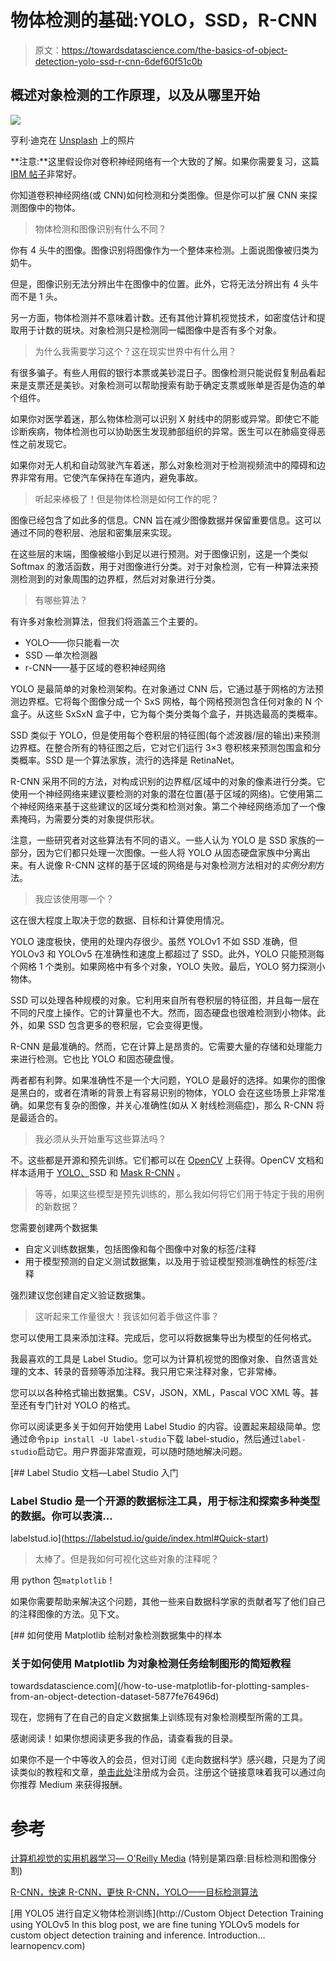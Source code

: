 # 物体检测的基础:YOLO，SSD，R-CNN

> 原文：<https://towardsdatascience.com/the-basics-of-object-detection-yolo-ssd-r-cnn-6def60f51c0b>

## 概述对象检测的工作原理，以及从哪里开始

![](img/4c89f1c3ac0aefaea09f11070318f5c7.png)

亨利·迪克在 [Unsplash](https://unsplash.com?utm_source=medium&utm_medium=referral) 上的照片

**注意:**这里假设你对卷积神经网络有一个大致的了解。如果你需要复习，这篇 [IBM 帖子](https://www.ibm.com/cloud/learn/convolutional-neural-networks)非常好。

你知道卷积神经网络(或 CNN)如何检测和分类图像。但是你可以扩展 CNN 来探测图像中的物体。

> 物体检测和图像识别有什么不同？

你有 4 头牛的图像。图像识别将图像作为一个整体来检测。上面说图像被归类为奶牛。

但是，图像识别无法分辨出牛在图像中的位置。此外，它将无法分辨出有 4 头牛而不是 1 头。

另一方面，物体检测并不意味着计数。还有其他计算机视觉技术，如密度估计和提取用于计数的斑块。对象检测只是检测同一幅图像中是否有多个对象。

> 为什么我需要学习这个？这在现实世界中有什么用？

有很多骗子。有些人用假的银行本票或美钞混日子。图像检测只能说假复制品看起来是支票还是美钞。对象检测可以帮助搜索有助于确定支票或账单是否是伪造的单个组件。

如果你对医学着迷，那么物体检测可以识别 X 射线中的阴影或异常。即使它不能诊断疾病，物体检测也可以协助医生发现肺部组织的异常。医生可以在肺癌变得恶性之前发现它。

如果你对无人机和自动驾驶汽车着迷，那么对象检测对于检测视频流中的障碍和边界非常有用。它使汽车保持在车道内，避免事故。

> 听起来棒极了！但是物体检测是如何工作的呢？

图像已经包含了如此多的信息。CNN 旨在减少图像数据并保留重要信息。这可以通过不同的卷积层、池层和密集层来实现。

在这些层的末端，图像被缩小到足以进行预测。对于图像识别，这是一个类似 Softmax 的激活函数，用于对图像进行分类。对于对象检测，它有一种算法来预测检测到的对象周围的边界框，然后对对象进行分类。

> 有哪些算法？

有许多对象检测算法，但我们将涵盖三个主要的。

*   YOLO——你只能看一次
*   SSD —单次检测器
*   r-CNN——基于区域的卷积神经网络

YOLO 是最简单的对象检测架构。在对象通过 CNN 后，它通过基于网格的方法预测边界框。它将每个图像分成一个 SxS 网格，每个网格预测包含任何对象的 N 个盒子。从这些 SxSxN 盒子中，它为每个类分类每个盒子，并挑选最高的类概率。

SSD 类似于 YOLO，但是使用每个卷积层的特征图(每个滤波器/层的输出)来预测边界框。在整合所有的特征图之后，它对它们运行 3×3 卷积核来预测包围盒和分类概率。SSD 是一个算法家族，流行的选择是 RetinaNet。

R-CNN 采用不同的方法，对构成识别的边界框/区域中的对象的像素进行分类。它使用一个神经网络来建议要检测的对象的潜在位置(基于区域的网络)。它使用第二个神经网络来基于这些建议的区域分类和检测对象。第二个神经网络添加了一个像素掩码，为需要分类的对象提供形状。

注意，一些研究者对这些算法有不同的语义。一些人认为 YOLO 是 SSD 家族的一部分，因为它们都只处理一次图像。一些人将 YOLO 从固态硬盘家族中分离出来。有人说像 R-CNN 这样的基于区域的网络是与对象检测方法相对的*实例分割*方法。

> 我应该使用哪一个？

这在很大程度上取决于您的数据、目标和计算使用情况。

YOLO 速度极快，使用的处理内存很少。虽然 YOLOv1 不如 SSD 准确，但 YOLOv3 和 YOLOv5 在准确性和速度上都超过了 SSD。此外，YOLO 只能预测每个网格 1 个类别。如果网格中有多个对象，YOLO 失败。最后，YOLO 努力探测小物体。

SSD 可以处理各种规模的对象。它利用来自所有卷积层的特征图，并且每一层在不同的尺度上操作。它的计算量也不大。然而，固态硬盘也很难检测到小物体。此外，如果 SSD 包含更多的卷积层，它会变得更慢。

R-CNN 是最准确的。然而，它在计算上是昂贵的。它需要大量的存储和处理能力来进行检测。它也比 YOLO 和固态硬盘慢。

两者都有利弊。如果准确性不是一个大问题，YOLO 是最好的选择。如果你的图像是黑白的，或者在清晰的背景上有容易识别的物体，YOLO 会在这些场景上非常准确。如果您有复杂的图像，并关心准确性(如从 X 射线检测癌症)，那么 R-CNN 将是最适合的。

> 我必须从头开始重写这些算法吗？

不。这些都是开源和预先训练。它们都可以在 [OpenCV](https://opencv.org/) 上获得。OpenCV 文档和样本适用于 [YOLO、](https://opencv-tutorial.readthedocs.io/en/latest/yolo/yolo.html)SSD 和 [Mask R-CNN](https://pyimagesearch.com/2018/11/19/mask-r-cnn-with-opencv/) 。

> 等等，如果这些模型是预先训练的，那么我如何将它们用于特定于我的用例的新数据？

您需要创建两个数据集

*   自定义训练数据集，包括图像和每个图像中对象的标签/注释
*   用于模型预测的自定义测试数据集，以及用于验证模型预测准确性的标签/注释

强烈建议您创建自定义验证数据集。

> 这听起来工作量很大！我该如何着手做这件事？

您可以使用工具来添加注释。完成后，您可以将数据集导出为模型的任何格式。

我最喜欢的工具是 Label Studio。您可以为计算机视觉的图像对象、自然语言处理的文本、转录的音频等添加注释。我只用它来注释对象，它非常棒。

您可以以各种格式输出数据集。CSV，JSON，XML，Pascal VOC XML 等。甚至还有专门针对 YOLO 的格式。

你可以阅读更多关于如何开始使用 Label Studio 的内容。设置起来超级简单。您通过命令`pip install -U label-studio`下载 label-studio，然后通过`label-studio`启动它。用户界面非常直观，可以随时随地解决问题。

[](https://labelstud.io/guide/index.html#Quick-start) [## Label Studio 文档—Label Studio 入门

### Label Studio 是一个开源的数据标注工具，用于标注和探索多种类型的数据。你可以表演…

labelstud.io](https://labelstud.io/guide/index.html#Quick-start) 

> 太棒了。但是我如何可视化这些对象的注释呢？

用 python 包`matplotlib`！

如果你需要帮助来解决这个问题，其他一些来自数据科学家的贡献者写了他们自己的注释图像的方法。见下文。

[](/how-to-use-matplotlib-for-plotting-samples-from-an-object-detection-dataset-5877fe76496d) [## 如何使用 Matplotlib 绘制对象检测数据集中的样本

### 关于如何使用 Matplotlib 为对象检测任务绘制图形的简短教程

towardsdatascience.com](/how-to-use-matplotlib-for-plotting-samples-from-an-object-detection-dataset-5877fe76496d) 

现在，您拥有了在自己的自定义数据集上训练现有对象检测模型所需的工具。

感谢阅读！如果你想阅读更多我的作品，请查看我的目录。

如果你不是一个中等收入的会员，但对订阅《走向数据科学》感兴趣，只是为了阅读类似的教程和文章，[单击此处](https://hd2zm.medium.com/membership)注册成为会员。注册这个链接意味着我可以通过向你推荐 Medium 来获得报酬。

# 参考

[计算机视觉的实用机器学习— O'Reilly Media](https://www.amazon.com/Practical-Machine-Learning-Computer-Vision/dp/1098102363) (特别是第四章:目标检测和图像分割)

[R-CNN，快速 R-CNN，更快 R-CNN，YOLO——目标检测算法](/r-cnn-fast-r-cnn-faster-r-cnn-yolo-object-detection-algorithms-36d53571365e)

[用 YOLO5 进行自定义物体检测训练](http://Custom Object Detection Training using YOLOv5 In this blog post, we are fine tuning YOLOv5 models for custom object detection training and inference. Introduction…learnopencv.com)